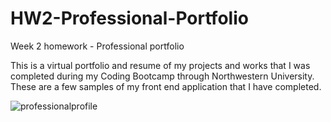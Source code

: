 # HW2-Professional-Portfolio
Week 2 homework - Professional portfolio

This is a virtual portfolio and resume of my projects and works that I was completed during my Coding Bootcamp through Northwestern University. These are a few samples of my front end application that I have completed.

![professionalprofile](https://user-images.githubusercontent.com/73242250/112911308-c0545080-90ba-11eb-9718-2e2c2323473c.png)



